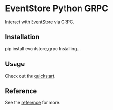 # EventStore Python GRPC

Interact with [EventStore](https://developers.eventstore.com/) via GRPC.

## Installation

<div class="termy" data-termynal>
    <span data-ty="input">pip install eventstore_grpc</span>
    <span data-ty="progress">Installing...</span>
</div>

## Usage

Check out the [quickstart](./quickstart.md).

## Reference

See the [reference](./reference/eventstore_grpc/client/event_store/) for more.
